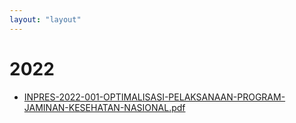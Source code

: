 ```yaml
---
layout: "layout"
---
```

# 2022
* [INPRES-2022-001-OPTIMALISASI-PELAKSANAAN-PROGRAM-JAMINAN-KESEHATAN-NASIONAL.pdf](INPRES-2022-001-OPTIMALISASI-PELAKSANAAN-PROGRAM-JAMINAN-KESEHATAN-NASIONAL.pdf)
